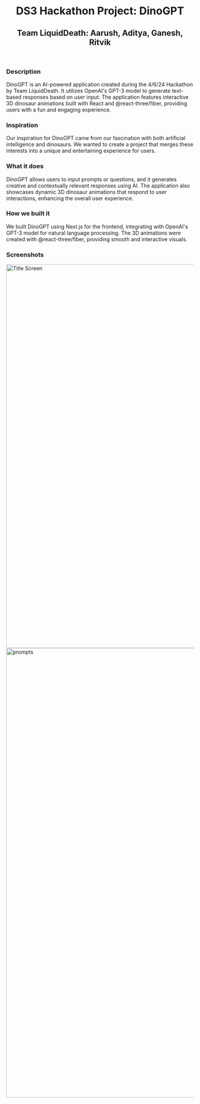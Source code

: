 
</head>
<body>
  <header>
    <h1>DS3 Hackathon Project: DinoGPT</h1>
    <h2>Team LiquidDeath: Aarush, Aditya, Ganesh, Ritvik</h2>
  </header>
  <main>
    <h3>Description</h3>
    <p>
      DinoGPT is an AI-powered application created during the 4/6/24 Hackathon by Team LiquidDeath. It utilizes OpenAI's GPT-3 model to generate text-based responses based on user input. The application features interactive 3D dinosaur animations built with React and @react-three/fiber, providing users with a fun and engaging experience.
    </p>
    <h3>Inspiration</h3>
    <p>
      Our inspiration for DinoGPT came from our fascination with both artificial intelligence and dinosaurs. We wanted to create a project that merges these interests into a unique and entertaining experience for users.
    </p>
    <h3>What it does</h3>
    <p>
      DinoGPT allows users to input prompts or questions, and it generates creative and contextually relevant responses using AI. The application also showcases dynamic 3D dinosaur animations that respond to user interactions, enhancing the overall user experience.
    </p>
    <h3>How we built it</h3>
    <p>
      We built DinoGPT using Next.js for the frontend, integrating with OpenAI's GPT-3 model for natural language processing. The 3D animations were created with @react-three/fiber, providing smooth and interactive visuals.
    </p>
    <h3>Screenshots</h3>
    <div class="screenshot">
     <img width="1031" alt="Title Screen" src="https://github.com/Arush223/DinoGPT/assets/115517528/3ba38089-0e74-446f-a024-892fc2759532">
      <img width="1208" alt="prompts" src="https://github.com/Arush223/DinoGPT/assets/115517528/352cd7de-43a9-4abf-ad26-30e1b37c8a52">
  </main>
</body>
</html>
